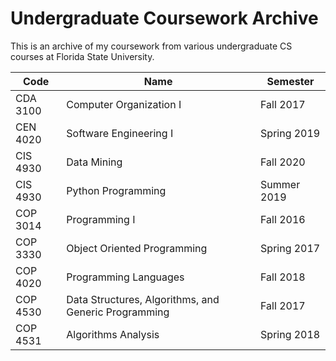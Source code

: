 # Undergraduate Coursework Archive

This is an archive of my coursework from various undergraduate CS courses at Florida State University.

Code | Name | Semester
---|---|---
CDA 3100 | Computer Organization I | Fall 2017
CEN 4020 | Software Engineering I | Spring 2019
CIS 4930 | Data Mining | Fall 2020
CIS 4930 | Python Programming | Summer 2019
COP 3014 | Programming I | Fall 2016
COP 3330 | Object Oriented Programming | Spring 2017
COP 4020 | Programming Languages | Fall 2018
COP 4530 | Data Structures, Algorithms, and Generic Programming | Fall 2017
COP 4531 | Algorithms Analysis | Spring 2018
